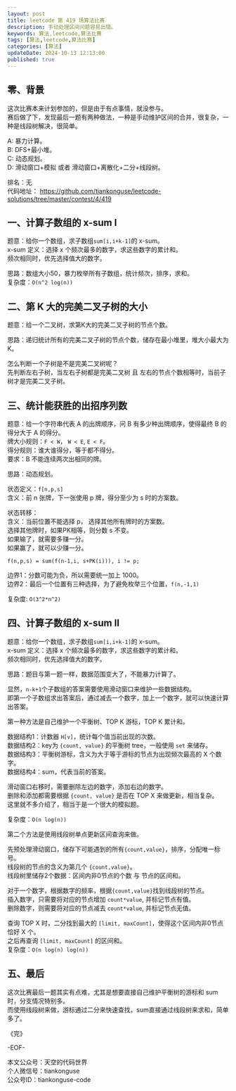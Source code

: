 ```yaml
---
layout: post  
title: leetcode 第 419 场算法比赛  
description: 手动处理区间问题容易出错。  
keywords: 算法,leetcode,算法比赛  
tags: [算法,leetcode,算法比赛]  
categories: [算法]  
updateDate: 2024-10-13 12:13:00  
published: true  
---
```



## 零、背景  


这次比赛本来计划参加的，但是由于有点事情，就没参与。  
赛后做了下，发现最后一题有两种做法，一种是手动维护区间的合并，很复杂，一种是线段树解决，很简单。  


A: 暴力计算。   
B: DFS+最小堆。   
C: 动态规划。  
D: 滑动窗口+模拟 或者 滑动窗口+离散化+二分+线段树。  


排名：无  
代码地址： https://github.com/tiankonguse/leetcode-solutions/tree/master/contest/4/419  


## 一、计算子数组的 x-sum I  


题意：给你一个数组，求子数组`sum[i,i+k-1]`的 x-sum。  
x-sum 定义：选择 x 个频次最多的数字，求这些数字的累计和。  
频次相同时，优先选择值大的数字。  


思路：数组大小50，暴力枚举所有子数组，统计频次，排序，求和。  
复杂度：`O(n^2 log(n))`  


## 二、第 K 大的完美二叉子树的大小  


题意：给一个二叉树，求第K大的完美二叉子树的节点个数。  


思路：递归统计所有的完美二叉子树的节点个数，储存在最小堆里，堆大小最大为 K。  


怎么判断一个子树是不是完美二叉树呢？  
先判断左右子树，当左右子树都是完美二叉树 且 左右的节点个数相等时，当前子树才是完美二叉子树。  


## 三、统计能获胜的出招序列数  


题意：给一个字符串代表 A 的出牌顺序，问 B 有多少种出牌顺序，使得最终 B 的得分大于 A 的得分。  
牌大小规则：`F < W`， `W < E`, `E < F`。  
得分规则：谁大谁得分，等于都不得分。  
要求：B 不能连续两次出相同的牌。  


思路：动态规划。  


状态定义：`f[n,p,s]`  
含义：前 n 张牌，下一张使用 p 牌，得分至少为 s 时的方案数。  


状态转移：  
含义：当前位置不能选择 p， 选择其他所有牌时的方案数。  
选择其他牌时，如果PK相等，则分数 s 不变。  
如果输了，就需要多赚一分。  
如果赢了，就可以少赚一分。  


```
f(n,p,s) = sum(f(n-1,i, s+PK(i))), i != p;
```


边界1：分数可能为负，所以需要统一加上 1000。  
边界2：最后一个位置有三种选择，为了避免枚举三个位置，`f(n,-1,1)`  


复杂度: `O(3^2*n^2)`  


## 四、计算子数组的 x-sum II  

题意：给你一个数组，求子数组`sum[i,i+k-1]`的 x-sum。  
x-sum 定义：选择 x 个频次最多的数字，求这些数字的累计和。  
频次相同时，优先选择值大的数字。  


思路：题目与第一题一样，数据范围变大了，不能暴力计算了。  


显然，`n-k+1`个子数组的答案需要使用滑动窗口来维护一些数据结构。  
即第一个子数组求出答案后，通过减去一个数字，加上一个数字，就可以快速计算出答案。  


第一种方法是自己维护一个平衡树、TOP K 游标，TOP K 累计和。  


数据结构1：计数器 `H[v]`，统计每个值当前出现的次数。  
数据结构2：key为 `{count, value}` 的平衡树 tree，一般使用 `set` 来储存。  
数据结构3：平衡树游标，含义为大于等于游标的节点为出现频次最高的 X 个数字。  
数据结构4：sum，代表当前的答案。  


滑动窗口右移时，需要删除左边的数字，添加右边的数字。  
删除和添加都需要根据 `{count, value}` 是否在 TOP X 来做更新，相当复杂。  
这里就不多介绍了，相当于是一个很大的模拟题。  


复杂度：`O(n log(n))`


第二个方法是使用线段树单点更新区间查询来做。  


先预处理滑动窗口，储存下可能遇到的所有`{count,value}`，排序，分配唯一标号。  
线段树的节点的含义为第几个 `{count,value}`。  
线段树里储存2个数据：区间内非0节点的个数 与 节点的区间和。  



对于一个数字，根据数字的频率，根据`{count,value}`找到线段树的节点。  
插入数字，只需要将对应的节点增加 `count*value`, 并标记节点有值。  
删除数字，则需要将对应的节点减去 `count*value`, 并标记节点无值。  


查询 TOP X 时，二分找到最大的 `[limit, maxCount]`，使得这个区间内非0节点恰好 X 个。  
之后再查询 `[limit, maxCount]` 的区间和。  
复杂度：`O(n log(n) log(n))`  


## 五、最后  


这次比赛最后一题其实有点难，尤其是想要直接自己维护平衡树的游标和 sum 时，分支情况特别多。  
而使用线段树来做，游标通过二分来快速查找，sum直接通过线段树来求和，简单多了。  



《完》  


-EOF-  



本文公众号：天空的代码世界  
个人微信号：tiankonguse  
公众号ID：tiankonguse-code  
  

